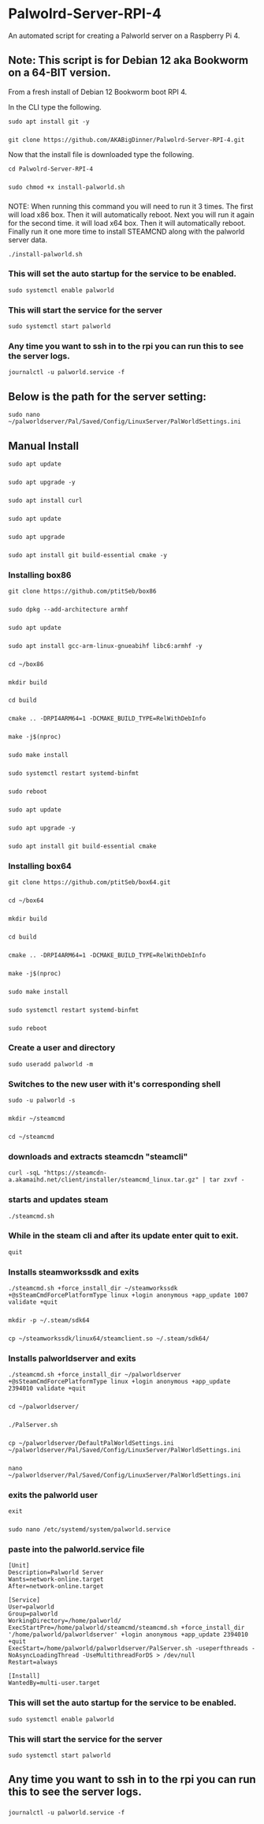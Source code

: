 # Palwolrd-Server-RPI-4
An automated script for creating a Palworld server on a Raspberry Pi 4.

## Note: This script is for Debian 12 aka Bookworm on a 64-BIT version.


From a fresh install of Debian 12 Bookworm boot RPI 4.

In the CLI type the following.

    sudo apt install git -y
###
    git clone https://github.com/AKABigDinner/Palwolrd-Server-RPI-4.git

Now that the install file is downloaded type the following.

    cd Palwolrd-Server-RPI-4
###
    sudo chmod +x install-palworld.sh
    
###
NOTE: When running this command you will need to run it 3 times.
The first will load x86 box. Then it will automatically reboot.
Next you will run it again for the second time. it will load x64 box.
Then it will automatically reboot. Finally run it one more time to install 
STEAMCND along with the palworld server data.

    ./install-palworld.sh
### This will set the auto startup for the service to be enabled.

    sudo systemctl enable palworld
### This will start the service for the server
    sudo systemctl start palworld
### Any time you want to ssh in to the rpi you can run this to see the server logs.
    journalctl -u palworld.service -f
##

## Below is the path for the server setting:

    sudo nano ~/palworldserver/Pal/Saved/Config/LinuxServer/PalWorldSettings.ini
    
    
## Manual Install


    sudo apt update
###
    sudo apt upgrade -y
###
    sudo apt install curl
###
    sudo apt update
###
    sudo apt upgrade
###
    sudo apt install git build-essential cmake -y
### Installing box86
    git clone https://github.com/ptitSeb/box86
###
    sudo dpkg --add-architecture armhf
###
    sudo apt update
###
    sudo apt install gcc-arm-linux-gnueabihf libc6:armhf -y
###
    cd ~/box86
###
    mkdir build
###
    cd build
###
    cmake .. -DRPI4ARM64=1 -DCMAKE_BUILD_TYPE=RelWithDebInfo
###
    make -j$(nproc)
###
    sudo make install
###
    sudo systemctl restart systemd-binfmt
###
    sudo reboot
###
    sudo apt update
###
    sudo apt upgrade -y
###
    sudo apt install git build-essential cmake
### Installing box64
    git clone https://github.com/ptitSeb/box64.git
###
    cd ~/box64
###
    mkdir build
###
    cd build
###
    cmake .. -DRPI4ARM64=1 -DCMAKE_BUILD_TYPE=RelWithDebInfo
###
    make -j$(nproc)
###
    sudo make install
###
    sudo systemctl restart systemd-binfmt
###
    sudo reboot
### Create a user and directory
    sudo useradd palworld -m
### Switches to the new user with it's corresponding shell
    sudo -u palworld -s
###
    mkdir ~/steamcmd
###
    cd ~/steamcmd
### downloads and extracts steamcdn "steamcli"
    curl -sqL "https://steamcdn-a.akamaihd.net/client/installer/steamcmd_linux.tar.gz" | tar zxvf -
### starts and updates steam
    ./steamcmd.sh
### While in the steam cli and after its update enter quit to exit.
    quit
### Installs steamworkssdk and exits 
    ./steamcmd.sh +force_install_dir ~/steamworkssdk +@sSteamCmdForcePlatformType linux +login anonymous +app_update 1007 validate +quit
###
    mkdir -p ~/.steam/sdk64
###
    cp ~/steamworkssdk/linux64/steamclient.so ~/.steam/sdk64/
### Installs palworldserver and exits
    ./steamcmd.sh +force_install_dir ~/palworldserver +@sSteamCmdForcePlatformType linux +login anonymous +app_update 2394010 validate +quit
###
    cd ~/palworldserver/
###
    ./PalServer.sh
### 
    cp ~/palworldserver/DefaultPalWorldSettings.ini ~/palworldserver/Pal/Saved/Config/LinuxServer/PalWorldSettings.ini
###
    nano ~/palworldserver/Pal/Saved/Config/LinuxServer/PalWorldSettings.ini
### exits the palworld user
    exit
###
    sudo nano /etc/systemd/system/palworld.service
### paste into the palworld.service file
    [Unit]
    Description=Palworld Server
    Wants=network-online.target
    After=network-online.target

    [Service]
    User=palworld
    Group=palworld
    WorkingDirectory=/home/palworld/
    ExecStartPre=/home/palworld/steamcmd/steamcmd.sh +force_install_dir '/home/palworld/palworldserver' +login anonymous +app_update 2394010 +quit
    ExecStart=/home/palworld/palworldserver/PalServer.sh -useperfthreads -NoAsyncLoadingThread -UseMultithreadForDS > /dev/null
    Restart=always

    [Install]
    WantedBy=multi-user.target
### This will set the auto startup for the service to be enabled.
    sudo systemctl enable palworld
### This will start the service for the server
    sudo systemctl start palworld
## Any time you want to ssh in to the rpi you can run this to see the server logs.
###
    journalctl -u palworld.service -f

    
